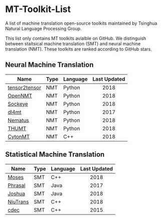 # MT-Toolkit-List
A list of machine translation open-source toolkits maintained by Tsinghua Natural Language Processing Group. 

This list only contains MT toolkits avialble on GitHub. We distinguish between staitsical machine translation (SMT) and neural machine translation (NMT). These toolkits are ranked according to GitHub stars.

## Neural Machine Translation

| Name | Type | Language | Last Updated |
| ----- | ----- | ----- | :-----: |
| [tensor2tensor](https://github.com/tensorflow/tensor2tensor) | NMT | Python | 2018 |
| [OpenNMT](https://github.com/OpenNMT) | NMT | Python | 2018 |
| [Sockeye](https://github.com/awslabs/sockeye) | NMT | Python | 2018 |
| [dl4mt](https://github.com/nyu-dl/dl4mt-tutorial) | NMT | Python | 2017 | 
| [Nematus](https://github.com/EdinburghNLP/nematus) | NMT | Python | 2018 |
| [THUMT](https://github.com/THUNLP-MT/THUMT) | NMT | Python | 2018 | 
| [CytonMT](https://github.com/arthurxlw/cytonMt) | NMT | C++ | 2018 |


## Statistical Machine Translation

| Name | Type | Language | Last Updated |
| ----- | ----- | ----- | :-----: |
| [Moses](https://github.com/moses-smt/mosesdecoder) | SMT | C++ | 2018 | 
| [Phrasal](https://github.com/stanfordnlp/phrasal) | SMT | Java | 2017 | 
| [Joshua](https://github.com/apache/incubator-joshua) | SMT | Java | 2018 | 
| [NiuTrans](https://github.com/NiuTrans/NiuTrans.SMT)| SMT | C++ | 2018 |
| [cdec](https://github.com/cdec/cdec.github.com) | SMT | C++ | 2015 |
